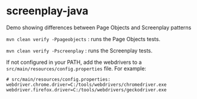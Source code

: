 # screenplay-java
Demo showing differences between Page Objects and Screenplay patterns

`mvn clean verify -Ppageobjects` : runs the Page Objects tests.

`mvn clean verify -Pscreenplay` : runs the Screenplay tests.

If not configured in your PATH, add the webdrivers to a `src/main/resources/config.properties` file. For example:
```properties
# src/main/resources/config.properties:
webdriver.chrome.driver=C:/tools/webdrivers/chromedriver.exe
webdriver.firefox.driver=C:/tools/webdrivers/geckodriver.exe
```
